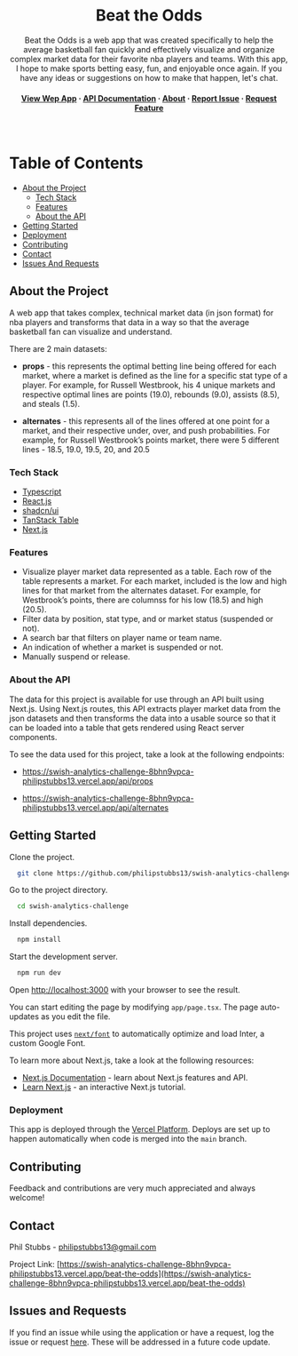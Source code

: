 <div align="center">
  <h1>Beat the Odds</h1>
  
  <p>
    Beat the Odds is a web app that was created specifically to help the average basketball fan quickly and effectively visualize and organize complex market data for their favorite nba players and teams. With this app, I hope to make sports betting easy, fun, and enjoyable once again. If you have any ideas or suggestions on how to make that happen, let's chat.
  </p>
   
<h4>
    <a href="https://swish-analytics-challenge-8bhn9vpca-philipstubbs13.vercel.app/beat-the-odds">View Wep App</a>
  <span> · </span>
    <a href="#">API Documentation</a>
  <span> · </span> 
  <a href="https://swish-analytics-challenge-8bhn9vpca-philipstubbs13.vercel.app/beat-the-odds">About</a>
  <span> · </span>
    <a href="https://github.com/philipstubbs13/swish-analytics-challenge/issues">Report Issue</a>
  <span> · </span>
    <a href="https://github.com/philipstubbs13/swish-analytics-challenge/issues">Request Feature</a>
  </h4>
</div>

<br />

# Table of Contents

- [About the Project](#about-the-project)
  - [Tech Stack](#tech-stack)
  - [Features](#features)
  - [About the API](#api)
- [Getting Started](#getting-started)
- [Deployment](#deployment)
- [Contributing](#contributing)
- [Contact](#contact)
- [Issues And Requests](#issues-and-requests)

## <a name="about-the-project"></a>About the Project

A web app that takes complex, technical market data (in json format) for nba players and transforms that data in a way so that the average basketball fan can visualize and understand.

There are 2 main datasets:

- **props** - this represents the optimal betting line being offered for each market, where a market is defined as the line for a specific stat type of a player. For example, for Russell Westbrook, his 4 unique markets and respective optimal lines are
  points (19.0), rebounds (9.0), assists (8.5), and steals (1.5).

- **alternates** - this represents all of the lines offered at one point for a market, and their respective under, over, and push probabilities. For example, for Russell Westbrook’s points market, there were 5 different lines - 18.5, 19.0,
  19.5, 20, and 20.5

<div align="center"> 
  <!-- <img src="https://placehold.co/600x400?text=Your+Screenshot+here" alt="screenshot" /> -->
</div>

### <a name="tech-stack"></a>Tech Stack

  <ul>
    <li><a href="https://www.typescriptlang.org/">Typescript</a></li>
    <li><a href="https://react.dev/">React.js</a></li>
    <li><a href="https://ui.shadcn.com/">shadcn/ui</a></li>
    <li><a href="https://tanstack.com/table/v8">TanStack Table</a></li>
    <li><a href="https://nextjs.org/">Next.js</a></li>
  </ul>

### <a name="features"></a>Features

- Visualize player market data represented as a table. Each row of the table represents a market. For each market, included is the low and high lines for that market from the alternates dataset. For example, for Westbrook’s points, there are columnss for his low (18.5) and high (20.5).
- Filter data by position, stat type, and or market status (suspended or not).
- A search bar that filters on player name or team name.
- An indication of whether a market is suspended or not.
- Manually suspend or release.

### <a name="api"></a> About the API

The data for this project is available for use through an API built using Next.js. Using Next.js routes, this API extracts player market data from the json datasets and then transforms the data into a usable source so that it can be loaded into a table that gets rendered using React server components.

To see the data used for this project, take a look at the following endpoints:

- <https://swish-analytics-challenge-8bhn9vpca-philipstubbs13.vercel.app/api/props>

- <https://swish-analytics-challenge-8bhn9vpca-philipstubbs13.vercel.app/api/alternates>

## <a name="getting-started"></a>Getting Started

Clone the project.

```bash
  git clone https://github.com/philipstubbs13/swish-analytics-challenge.git
```

Go to the project directory.

```bash
  cd swish-analytics-challenge
```

Install dependencies.

```bash
  npm install
```

Start the development server.

```bash
  npm run dev
```

Open [http://localhost:3000](http://localhost:3000) with your browser to see the result.

You can start editing the page by modifying `app/page.tsx`. The page auto-updates as you edit the file.

This project uses [`next/font`](https://nextjs.org/docs/basic-features/font-optimization) to automatically optimize and load Inter, a custom Google Font.

To learn more about Next.js, take a look at the following resources:

- [Next.js Documentation](https://nextjs.org/docs) - learn about Next.js features and API.
- [Learn Next.js](https://nextjs.org/learn) - an interactive Next.js tutorial.

### <a name="deployment"></a>Deployment

This app is deployed through the [Vercel Platform](https://vercel.com/new?utm_medium=default-template&filter=next.js&utm_source=create-next-app&utm_campaign=create-next-app-readme).
Deploys are set up to happen automatically when code is merged into the `main` branch.

## <a name="contributing"></a>Contributing

Feedback and contributions are very much appreciated and always welcome!

## <a name="contact"></a>Contact

Phil Stubbs - philipstubbs13@gmail.com

Project Link: [https://swish-analytics-challenge-8bhn9vpca-philipstubbs13.vercel.app/beat-the-odds](https://swish-analytics-challenge-8bhn9vpca-philipstubbs13.vercel.app/beat-the-odds)

## <a name="issues-and-requests"></a>Issues and Requests

If you find an issue while using the application or have a request, log the issue or request [here](https://github.com/philipstubbs13/swish-analytics-challenge/issues). These will be addressed in a future code update.
